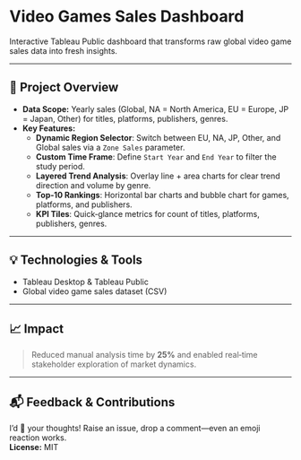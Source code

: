 # Video Games Sales Dashboard

Interactive Tableau Public dashboard that transforms raw global video game sales data into fresh insights.

---

## 🚀 Project Overview
- **Data Scope:** Yearly sales (Global, NA = North America, EU = Europe, JP = Japan, Other) for titles, platforms, publishers, genres.
- **Key Features:**
  - **Dynamic Region Selector**: Switch between EU, NA, JP, Other, and Global sales via a `Zone Sales` parameter.
  - **Custom Time Frame**: Define `Start Year` and `End Year` to filter the study period.
  - **Layered Trend Analysis**: Overlay line + area charts for clear trend direction and volume by genre.
  - **Top‑10 Rankings**: Horizontal bar charts and bubble chart for games, platforms, and publishers.
  - **KPI Tiles**: Quick‑glance metrics for count of titles, platforms, publishers, genres.

---
## 💡 Technologies & Tools
- Tableau Desktop & Tableau Public  
- Global video game sales dataset (CSV)  

---

## 📈 Impact
> Reduced manual analysis time by **25%** and enabled real‑time stakeholder exploration of market dynamics.  

---

## 📬 Feedback & Contributions
I’d 💖 your thoughts! Raise an issue, drop a comment—even an emoji reaction works.  
**License:** MIT
